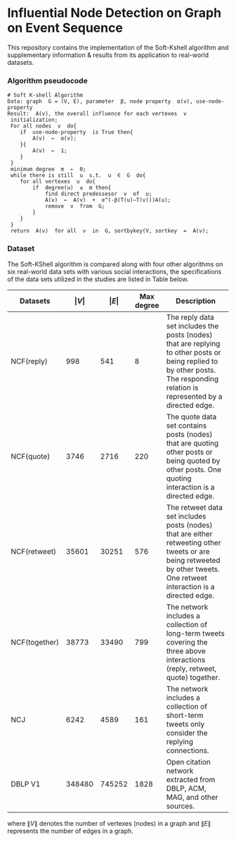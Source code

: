 # Influential Node Detection on Graph on Event Sequence
This repository contains the implementation of the Soft-Kshell algorithm and supplementary information \& results from its application to real-world datasets.

### Algorithm pseudocode
```{r, highlight=TRUE}
# Soft K-shell Algorithm
Data: graph  G = (V, E), parameter  β, node property  α(v), use-node-property
Result:  A(v), the overall influence for each vertexes  v
 initialization;
 For all nodes  v  do{
    if  use-node-property  is True then{
        A(v)  ←  α(v);
    }{
        A(v)  ←  1;
    }
 }
 minimum degree  m  ←  0;
 while there is still  u  s.t.  u  ∈  G  do{
    for all vertexes  u  do{
        if  degree(u)  ≤  m then{
            find direct predessesor  v  of  u;
            A(v)  ←  A(v)  +  e^(-β(T(u)−T(v)))A(u);
            remove  v  from  G;
        }
    }
 }
 return  A(v)  for all  v  in  G, sortbykey(V, sortkey  =  A(v);
```

### Dataset
The Soft-KShell algorithm is compared along with four other algorithms on six real-world data sets with various social interactions, the specifications of the data sets utilized in the studies are listed in Table below.

| Datasets      |  $\|V\|$         | $\|E\|$          | Max degree | Description                                    |
|---------------|------------------|------------------|------------|------------------------------------------------|
|NCF(reply)     | 998              | 541              | 8          |The reply data set includes the posts  (nodes) that are replying  to other posts or being replied to by other posts. The responding relation is represented by a directed edge.|
|NCF(quote)     | 3746             | 2716             | 220        |The quote data set contains posts (nodes) that are quoting other posts or being quoted by other posts.  One quoting interaction is a directed edge.|
|NCF(retweet)   | 35601            | 30251            | 576        |The retweet data set includes posts (nodes) that are either  retweeting other tweets or are being retweeted by other tweets. One retweet interaction is a directed edge.|
|NCF(together)  | 38773            | 33490            | 799        |The network includes a collection of long-term tweets covering the three above interactions (reply, retweet, quote) together.|
|NCJ            | 6242             | 4589             | 161        |The network includes a collection of short-term tweets only consider the replying connections.|
|DBLP V1        | 348480           | 745252           | 1828       |Open citation network extracted from DBLP, ACM, MAG, and other sources.|

where $\|V\|$ denotes the number of vertexes (nodes) in a graph and $\|E\|$ represents the number of edges in a graph.
